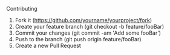 Contributing
 1. Fork it (https://github.com/yourname/yourproject/fork)
 2. Create your feature branch (git checkout -b feature/fooBar)
 3. Commit your changes (git commit -am 'Add some fooBar')
 4. Push to the branch (git push origin feature/fooBar)
 5. Create a new Pull Request

